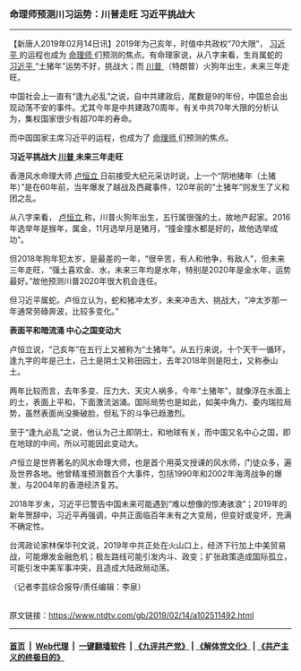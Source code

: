 ### 命理师预测川习运势：川普走旺  习近平挑战大
------------------------

<div class="post_content">
 <p>
  【新唐人2019年02月14日讯】2019年为己亥年，时值中共政权“70大限”，
  <a href="https://www.ntdtv.com/gb/习近平.htm">
   习近平
  </a>
  的运程也成为
  <a href="https://www.ntdtv.com/gb/命理师.htm">
   命理师
  </a>
  们预测的焦点。有命理家说，从八字来看，生肖属蛇的
  <a href="https://www.ntdtv.com/gb/习近平.htm">
   习近平
  </a>
  “土猪年”运势不好，挑战大；而
  <a href="https://www.ntdtv.com/gb/川普.htm">
   川普
  </a>
  （特朗普）火狗年出生，未来三年走旺。
 </p>
 <p>
  中国社会上一直有“逢九必乱”之说，自中共建政后，尾数是9的年份，中国总会出现动荡不安的事件。尤其今年是中共建政70周年，有关中共70年大限的分析认为，集权国家很少有超70年的寿命。
 </p>
 <p>
  而中国国家主席习近平的运程，也成为了
  <a href="https://www.ntdtv.com/gb/命理师.htm">
   命理师
  </a>
  们预测的焦点。
 </p>
 <p>
  <strong>
   习近平挑战大
   <a href="https://www.ntdtv.com/gb/川普.htm">
    川普
   </a>
   未来三年走旺
  </strong>
 </p>
 <p>
  香港风水命理大师
  <a href="https://www.ntdtv.com/gb/卢恒立.htm">
   卢恒立
  </a>
  日前接受大纪元采访时说，上一个“阴地猪年（土猪年）”是在60年前，当年爆发了越战及西藏事件，120年前的“土猪年”则发生了义和团之乱。
 </p>
 <p>
  从八字来看，
  <a href="https://www.ntdtv.com/gb/卢恒立.htm">
   卢恒立
  </a>
  称，川普火狗年出生，五行属很强的土，故地产起家。2016年选举年是猴年，属金，11月选举月是猪月，“撞金撞水都是好的，故他选举成功”。
 </p>
 <p>
  但2018年狗年犯太岁，是最差的一年，“很辛苦，有人和他争，有敌人”，但未来三年走旺，“强土喜欢金、水，未来三年均是水年，特别是2020年是金水年，运势最好。”故他预测川普2020年很大机会连任。
 </p>
 <p>
  但习近平属蛇。卢恒立认为，蛇和猪冲太岁，未来冲击大、挑战大，“冲太岁那一年通常劳碌奔波，比较多变化。”
 </p>
 <p>
  <strong>
   表面平和暗流涌 中心之国变动大
  </strong>
 </p>
 <p>
  卢恒立说，“己亥年”在五行上又被称为“土猪年”。从五行来说，十个天干一循环，逢九字的年是己土，己土是阴土又称田园土，去年2018年则是阳土，又称泰山土。
 </p>
 <p>
  两年比较而言，去年多变、压力大、天灾人祸多，今年“土猪年”，就像浮在水面上的土，表面上平和，下面激流汹涌。国际局势也是如此，如美中角力、委内瑞拉局势，虽然表面尚没撕破脸，但私下的斗争已趋激烈。
 </p>
 <p>
  至于“逢九必乱”之说，他认为己土即阴土，和地球有关，而中国又名中心之国，即在地球的中间，所以可能因此变动大。
 </p>
 <p>
  卢恒立是世界著名的风水命理大师，也是首个用英文授课的风水师，门徒众多，遍及世界各地。他曾精准预测数百个大事件，包括1990年和2002年海湾战争的爆发，与2004年的香港经济复苏。
 </p>
 <p>
  2018年岁未，习近平已警告中国未来可能遇到“难以想像的惊涛骇浪”；2019年的新年贺辞中，习近平再强调，中共正面临百年未有之大变局，但变好或变坏，充满不确定性。
 </p>
 <p>
  台湾政论家林保华刊文说，2019年中共正处在火山口上，经济下行加上中美贸易战，可能爆发金融危机；极左路线可能引发内斗、政变；扩张政策造成国际孤立，可能引发中美军事冲突，且造成大陆政局动荡。
 </p>
 <p>
  （记者李芸综合报导/责任编辑：李泉）
 </p>
 <div class="single_ad">
 </div>
</div>

<br/>原文链接：https://www.ntdtv.com/gb/2019/02/14/a102511492.html


------------------------
#### [首页](https://github.com/gfw-breaker/banned-news/blob/master/README.md) &nbsp;|&nbsp; [Web代理](https://github.com/labour-camp/helloworld) &nbsp;|&nbsp; [一键翻墙软件](https://github.com/gfw-breaker/nogfw/blob/master/README.md) &nbsp;| [《九评共产党》](https://github.com/gfw-breaker/9ping.md/blob/master/README.md#九评之一评共产党是什么) | [《解体党文化》](https://github.com/gfw-breaker/jtdwh.md/blob/master/README.md) | [《共产主义的终极目的》](https://github.com/gfw-breaker/gczydzjmd.md/blob/master/README.md)

